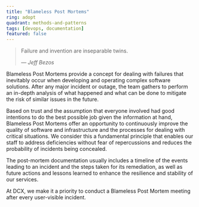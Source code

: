 ```yaml
---
title: "Blameless Post Mortems"
ring: adopt
quadrant: methods-and-patterns
tags: [devops, documentation]
featured: false
---
```


> Failure and invention are inseparable twins.
>
> — <cite>Jeff Bezos</cite>

Blameless Post Mortems provide a concept for dealing with failures that inevitably occur when developing and operating complex software solutions. After any major incident or outage, the team gathers to perform an in-depth analysis of what happened and what can be done to mitigate the risk of similar issues in the future.

Based on trust and the assumption that everyone involved had good intentions to do the best possible job given the information at hand, Blameless Post Mortems offer an opportunity to continuously improve the quality of software and infrastructure and the processes for dealing with critical situations. We consider this a fundamental principle that enables our staff to address deficiencies without fear of repercussions and reduces the probability of incidents being concealed.

The post-mortem documentation usually includes a timeline of the events leading to an incident and the steps taken for its remediation, as well as future actions and lessons learned to enhance the resilience and stability of our services.

At DCX, we make it a priority to conduct a Blameless Post Mortem meeting after every user-visible incident.
